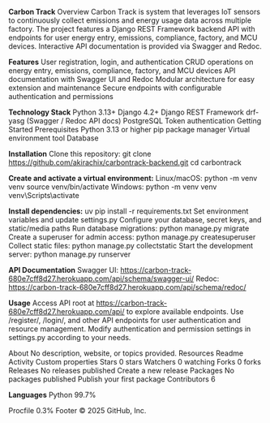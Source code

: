 
**Carbon Track**
Overview
Carbon Track is system that leverages IoT sensors to continuously collect emissions and energy usage data across multiple factory. The project features a Django REST Framework backend API with endpoints for user energy entry, emissions, compliance, factory, and MCU devices. Interactive API documentation is provided via Swagger and Redoc.


**Features**
User registration, login, and authentication
CRUD operations on energy entry, emissions, compliance, factory, and MCU devices
API documentation with Swagger UI and Redoc
Modular architecture for easy extension and maintenance
Secure endpoints with configurable authentication and permissions

**Technology Stack**
Python 3.13+
Django 4.2+
Django REST Framework
drf-yasg (Swagger / Redoc API docs)
PostgreSQL
Token authentication
Getting Started
Prerequisites
Python 3.13 or higher
pip package manager
Virtual environment tool
Database

**Installation**
Clone this repository:
git clone https://github.com/akirachix/carbontrack-backend.git
cd carbontrack

**Create and activate a virtual environment:**
Linux/macOS:
python -m venv venv
source venv/bin/activate
Windows:
python -m venv venv
venv\Scripts\activate

**Install dependencies:**
uv pip install -r requirements.txt
Set environment variables and update settings.py
Configure your database, secret keys, and static/media paths
Run database migrations:
python manage.py migrate
Create a superuser for admin access:
python manage.py createsuperuser
Collect static files:
python manage.py collectstatic
Start the development server:
python manage.py runserver

**API Documentation**
Swagger UI: https://carbon-track-680e7cff8d27.herokuapp.com/api/schema/swagger-ui/
Redoc: https://carbon-track-680e7cff8d27.herokuapp.com/api/schema/redoc/

**Usage**
Access API root at https://carbon-track-680e7cff8d27.herokuapp.com/api/ to explore available endpoints.
Use /register/, /login/, and other API endpoints for user authentication and resource management.
Modify authentication and permission settings in settings.py according to your needs.

About
No description, website, or topics provided.
Resources
Readme
Activity
Custom properties
Stars
0 stars
Watchers
0 watching
Forks
0 forks
Releases
No releases published
Create a new release
Packages
No packages published
Publish your first package
Contributors
6

**Languages**
Python
99.7%
 
Procfile
0.3%
Footer
© 2025 GitHub, Inc.






